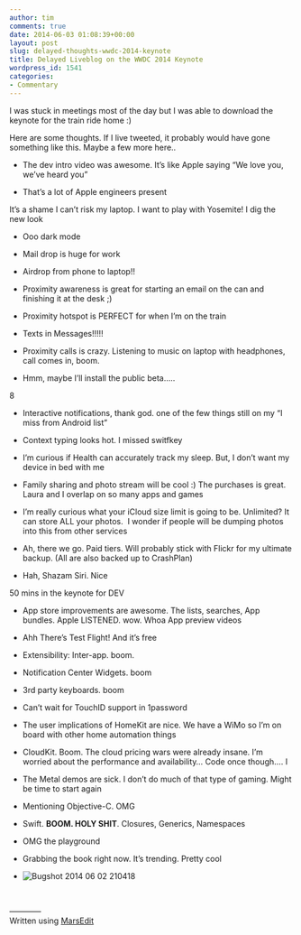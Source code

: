 ```yaml
---
author: tim
comments: true
date: 2014-06-03 01:08:39+00:00
layout: post
slug: delayed-thoughts-wwdc-2014-keynote
title: Delayed Liveblog on the WWDC 2014 Keynote
wordpress_id: 1541
categories:
- Commentary
---
```


I was stuck in meetings most of the day but I was able to download the keynote for the train ride home :)




Here are some thoughts. If I live tweeted, it probably would have gone something like this. Maybe a few more here..






  * The dev intro video was awesome. It’s like Apple saying “We love you, we’ve heard you”


  * That’s a lot of Apple engineers present




It’s a shame I can’t risk my laptop. I want to play with Yosemite! I dig the new look






  * Ooo dark mode


  * Mail drop is huge for work


  * Airdrop from phone to laptop!!


  * Proximity awareness is great for starting an email on the can and finishing it at the desk ;)


  * Proximity hotspot is PERFECT for when I’m on the train


  * Texts in Messages!!!!!


  * Proximity calls is crazy. Listening to music on laptop with headphones, call comes in, boom.


  * Hmm, maybe I’ll install the public beta…..




8






  * Interactive notifications, thank god. one of the few things still on my “I miss from Android list”


  * Context typing looks hot. I missed switfkey


  * I’m curious if Health can accurately track my sleep. But, I don’t want my device in bed with me


  * Family sharing and photo stream will be cool :) The purchases is great. Laura and I overlap on so many apps and games


  * I’m really curious what your iCloud size limit is going to be. Unlimited? It can store ALL your photos.  I wonder if people will be dumping photos into this from other services


  * Ah, there we go. Paid tiers. Will probably stick with Flickr for my ultimate backup. (All are also backed up to CrashPlan)


  * Hah, Shazam Siri. Nice




50 mins in the keynote for DEV






  * App store improvements are awesome. The lists, searches, App bundles. Apple LISTENED. wow. Whoa App preview videos


  * Ahh There’s Test Flight! And it’s free


  * Extensibility: Inter-app. boom.


  * Notification Center Widgets. boom


  * 3rd party keyboards. boom


  * Can’t wait for TouchID support in 1password


  * The user implications of HomeKit are nice. We have a WiMo so I’m on board with other home automation things


  * CloudKit. Boom. The cloud pricing wars were already insane. I’m worried about the performance and availability… Code once though…. I


  * The Metal demos are sick. I don’t do much of that type of gaming. Might be time to start again


  * Mentioning Objective-C. OMG


  * Swift. **BOOM. HOLY SHIT**. Closures, Generics, Namespaces




  * OMG the playground


  * Grabbing the book right now. It’s trending. Pretty cool




  * ![Bugshot 2014 06 02 210418](http://timbroder.com/wp-content/uploads/2014/06/Bugshot_2014-06-02_210418.png)




 




————  
Written using [MarsEdit](https://itunes.apple.com/us/app/marsedit-blog-editor-for-wordpress/id402376225?mt=12&at=11laRZ&ct=pro) 
